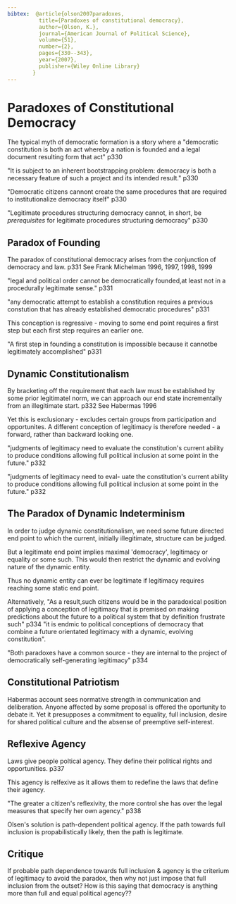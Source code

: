 ```yaml
---
bibtex:  @article{olson2007paradoxes,
          title={Paradoxes of constitutional democracy},
          author={Olson, K.},
          journal={American Journal of Political Science},
          volume={51},
          number={2},
          pages={330--343},
          year={2007},
          publisher={Wiley Online Library}
        }
---
```

# Paradoxes of Constitutional Democracy

The typical myth of democratic formation is a story where a "democratic constitution is both an act whereby a nation is founded and a legal document resulting form that act" p330

"It is subject to an inherent bootstrapping problem: democracy is both a necessary feature of such a project and its intended result." p330

"Democratic citizens cannont create the same procedures that are required to institutionalize democracy itself" p330

"Legitimate procedures structuring democracy cannot, in short, be _prerequisites_ for legitimate procedures structuring democracy" p330

## Paradox of Founding

The paradox of constitutional democracy arises from the conjunction of democracy and law. p331
See Frank Michelman 1996, 1997, 1998, 1999

"legal and political order cannot be democratically founded,at least not in a procedurally legitimate sense." p331

"any democratic attempt to establish a constitution requires a previous constution that has already established democratic procedures" p331

This conception is regressive - moving to some end point requires a first step but each first step requires an earlier one.

"A first step in founding a constitution is impossible because it cannotbe legitimately accomplished" p331

## Dynamic Constitutionalism

By bracketing off the requirement that each law must be established by some prior legitimatel norm, we can approach our end state incrementally from an illegitimate start. p332
See Habermas 1996

Yet this is exclusionary - excludes certain groups from participation and opportunites.  A different conception of legitimacy is therefore needed - a forward, rather than backward looking one.

"judgments of legitimacy need to evaluate the constitution's current ability to produce conditions allowing full political inclusion at some point in the future." p332

"judgments of legitimacy need to eval- uate the constitution's current ability to produce conditions allowing full political inclusion at some point in the future." p332

## The Paradox of Dynamic Indeterminism

In order to judge dynamic constitutionalism, we need some future directed end point to which the current, initially illegitimate, structure can be judged.

But a legitimate end point implies maximal 'democracy', legitimacy or equality or some such.  This would then restrict the dynamic and evolving nature of the dynamic entity.

Thus no dynamic entity can ever be legitimate if legitimacy requires reaching some static end point.

Alternatively, "As a result,such citizens would be in the paradoxical position of applying a conception of legitimacy that is premised on making predictions about the future to a political system that by definition frustrate such" p334 "it is endmic to political conceptions of democracy that combine a future orientated legitimacy with a dynamic, evolving constitution".

"Both paradoxes have a common source - they are internal to the project of democratically self-generating legitimacy" p334

## Constitutional Patriotism

Habermas account sees normative strength in communication and deliberation. Anyone affected by some proposal is offered the oportunity to debate it. Yet it presupposes a commitment to equality, full inclusion, desire for shared political culture and the absense of preemptive self-interest.

## Reflexive Agency

Laws give people poltical agency. They define their political rights and opportunities. p337

This agency is relfexive as it allows them to redefine the laws that define their agency.

"The greater a citizen's reflexivity, the more control she has over the legal measures that specify her own agency." p338

Olsen's solution is path-dependent political agency. If the path towards full inclusion is propabilistically likely, then the path is legitimate. 

## Critique

If probable path dependence towards full inclusion & agency is the criterium of legitimacy to avoid the paradox, then why not just impose that full inclusion from the outset?
How is this saying that democracy is anything more than full and equal political agency??
